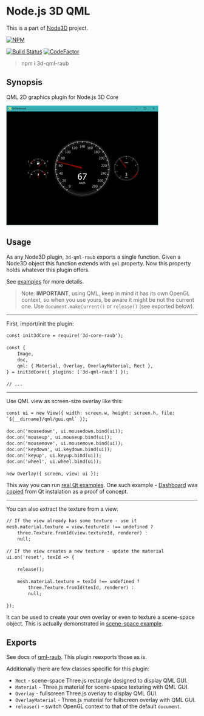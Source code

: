 # Node.js 3D QML

This is a part of [Node3D](https://github.com/node-3d) project.

[![NPM](https://nodei.co/npm/3d-qml-raub.png?compact=true)](https://www.npmjs.com/package/3d-qml-raub)

[![Build Status](https://api.travis-ci.com/node-3d/3d-qml-raub.svg?branch=master)](https://travis-ci.com/node-3d/3d-qml-raub)
[![CodeFactor](https://www.codefactor.io/repository/github/node-3d/3d-qml-raub/badge)](https://www.codefactor.io/repository/github/node-3d/3d-qml-raub)

> npm i 3d-qml-raub


## Synopsis

QML 2D graphics plugin for Node.js 3D Core

![Example](examples/screenshot.jpg)


## Usage

As any Node3D plugin, `3d-qml-raub` exports a single function. Given a Node3D
object this function extends with `qml` property. Now this property holds
whatever this plugin offers.

See [examples](examples) for more details.

> Note: **IMPORTANT**, using QML, keep in mind it has its own OpenGL context, so
when you use yours, be aware it might be not the current one.
Use `document.makeCurrent()` or `release()` (see exported below).


---

First, import/init the plugin:

```
const init3dCore = require('3d-core-raub');

const {
	Image,
	doc,
	qml: { Material, Overlay, OverlayMaterial, Rect },
} = init3dCore({ plugins: ['3d-qml-raub'] });

// ...
```


---

Use QML view as screen-size overlay like this:

```
const ui = new View({ width: screen.w, height: screen.h, file: `${__dirname}/qml/gui.qml` });

doc.on('mousedown', ui.mousedown.bind(ui));
doc.on('mouseup', ui.mouseup.bind(ui));
doc.on('mousemove', ui.mousemove.bind(ui));
doc.on('keydown', ui.keydown.bind(ui));
doc.on('keyup', ui.keyup.bind(ui));
doc.on('wheel', ui.wheel.bind(ui));

new Overlay({ screen, view: ui });
```

This way you can run [real Qt examples](https://doc.qt.io/qt-5.11/qtquick-codesamples.html).
One such example - [Dashboard](https://doc.qt.io/qt-5/qtquickextras-dashboard-example.html)
was [copied](examples/qt-dashboard) from Qt instalation as a proof of concept.

---

You can also extract the texture from a view:

```
// If the view already has some texture - use it
mesh.material.texture = view.textureId !== undefined ?
	three.Texture.fromId(view.textureId, renderer) :
	null;

// If the view creates a new texture - update the material
ui.on('reset', texId => {
	
	release();
	
	mesh.material.texture = texId !== undefined ?
		three.Texture.fromId(texId, renderer) :
		null;
	
});
```

It can be used to create your own overlay or even to texture a scene-space object.
This is actually demonstrated in [scene-space example](examples/scene-space).


## Exports

See docs of [qml-raub](https://github.com/node-3d/qml-raub). This plugin
reexports those as is.

Additionally there are few classes specific for this plugin:
* `Rect` - scene-space Three.js rectangle designed to display QML GUI.
* `Material` - Three.js material for scene-space texturing with QML GUI.
* `Overlay` - fullscreen Three.js overlay to display QML GUI.
* `OverlayMaterial` - Three.js material for fullscreen overlay with QML GUI.
* `release()` - switch OpenGL context to that of the default `document`.
